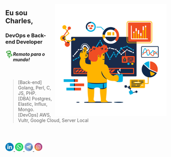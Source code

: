 <p>
  <div class="hello">
    <div class="inner" >
    <img src="./assets/profile.png" align="right" height="350" width="350"></div>
  </div>
</p>

## Eu sou Charles,
### DevOps e Back-end Developer

<img src="./assets/street.svg" alt="logo street" align="left" height="24" width="24"></img>
##### Remoto para o mundo!

<br />

> [Back-end] Golang, Perl, C, JS, PHP.  
[DBA] Postgres, Elastic, Influx, Mongo.  
[DevOps] AWS, Vultr, Google Cloud, Server Local

<br />
<br />

<p>
  <a href="https://linkedin.com/in/charlesduarte019/" title="LinkedIn" target="_blank" rel="noreferrer">
    <img src="./assets/linkedin.svg" alt="logo linkedin" height="26" width="26">
  </a>
  <a href="https://wa.me/5588996396886" title="WhatsApp" target="_blank" rel="noreferrer">
    <img src="./assets/whatsapp.svg" alt="logo whatsapp" height="26" width="26">
  </a>
  <a href="https://t.me/charlesduarte019" title="Telegram" target="_blank" rel="noreferrer">
    <img src="./assets/telegram.svg" alt="logo telegram" height="26" width="26">
  </a>
  <a href="https://www.instagram.com/charlesduarte019/" title="Instagram" target="_blank" rel="noreferrer">
    <img src="./assets/instagram.svg" alt="logo instagram" height="26" width="26">
  </a>
</p>
